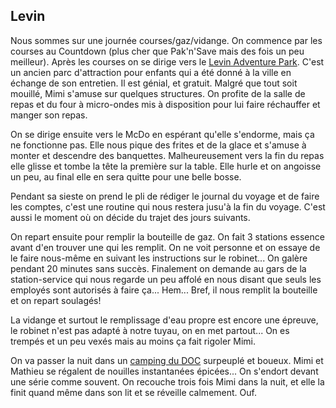 ## Levin

Nous sommes sur une journée courses/gaz/vidange. On commence par les courses au Countdown (plus cher que Pak'n'Save mais des fois un peu meilleur). Après les courses on se dirige vers le [Levin Adventure Park](https://www.tripadvisor.fr/Attraction_Review-g1076293-d2694380-Reviews-Levin_Adventure_Park-Levin_Manawatu_Wanganui_Region_North_Island.html). C'est un ancien parc d'attraction pour enfants qui a été donné à la ville en échange de son entretien. Il est génial, et gratuit. Malgré que tout soit mouillé, Mimi s'amuse sur quelques structures. On profite de la salle de repas et du four à micro-ondes mis à disposition pour lui faire réchauffer et manger son repas.

On se dirige ensuite vers le McDo en espérant qu'elle s'endorme, mais ça ne fonctionne pas. Elle nous pique des frites et de la glace et s'amuse à monter et descendre des banquettes. Malheureusement vers la fin du repas elle glisse et tombe la tête la première sur la table. Elle hurle et on angoisse un peu, au final elle en sera quitte pour une belle bosse.

Pendant sa sieste on prend le pli de rédiger le journal du voyage et de faire les comptes, c'est une routine qui nous restera jusu'à la fin du voyage. C'est aussi le moment où on décide du trajet des jours suivants.

On repart ensuite pour remplir la bouteille de gaz. On fait 3 stations essence avant d'en trouver une qui les remplit. On ne voit personne et on essaye de le faire nous-même en suivant les instructions sur le robinet... On galère pendant 20 minutes sans succès. Finalement on demande au gars de la station-service qui nous regarde un peu affolé en nous disant que seuls les employés sont autorisés à faire ça... Hem... Bref, il nous remplit la bouteille et on repart soulagés!

La vidange et surtout le remplissage d'eau propre est encore une épreuve, le robinet n'est pas adapté à notre tuyau, on en met partout... On es trempés et un peu vexés mais au moins ça fait rigoler Mimi.

On va passer la nuit dans un [camping du DOC](http://www.doc.govt.nz/parks-and-recreation/things-to-do/camping/) surpeuplé et boueux. Mimi et Mathieu se régalent de nouilles instantanées épicées... On s'endort devant une série comme souvent. On recouche trois fois Mimi dans la nuit, et elle la finit quand même dans son lit et se réveille calmement. Ouf.